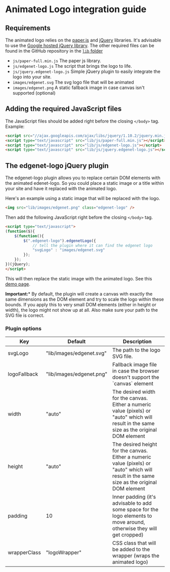 # Animated Logo integration guide

## Requirements

The animated logo relies on the [paper.js](http://paperjs.org/) and [jQuery](http://jquery.com/) libraries. It's advisable to use the [Google hosted jQuery library](https://developers.google.com/speed/libraries/devguide#jquery). The other required files can be found in the GitHub repository in the [`lib` folder](https://github.com/edgenet/edgenet.github.io/tree/master/lib)

 - `js/paper-full.min.js` The paper js library.
 - `js/edgenet-logo.js` The script that brings the logo to life.
 - `js/jquery.edgenet-logo.js` Simple jQuery plugin to easily integrate the logo into your site.
 - `images/edgenet.svg` The svg logo file that will be animated
 - `images/edgenet.png` A static fallback image in case canvas isn't supported (optional)

## Adding the required JavaScript files

The JavaScript files should be added right before the closing `</body>` tag.
Example:

```html
<script src="//ajax.googleapis.com/ajax/libs/jquery/1.10.2/jquery.min.js"></script>
<script type="text/javascript" src="lib/js/paper-full.min.js"></script>
<script type="text/javascript" src="lib/js/edgenet-logo.js"></script>
<script type="text/javascript" src="lib/js/jquery.edgenet-logo.js"></script>
```

## The edgenet-logo jQuery plugin

The edgenet-logo plugin allows you to replace certain DOM elements with the animated edenet-logo. So you could place a static image or a title within your site and have it replaced with the animated logo.

Here's an example using a static image that will be replaced with the logo.

```html
<img src="lib/images/edgenet.png" class="edgenet-logo" />
```

Then add the following JavaScript right before the closing `</body>` tag.

```html
<script type="text/javascript">
(function($){
    $(function(){
        $(".edgenet-logo").edgenetLogo({
        	// tell the plugin where it can find the edgenet logo
            "svgLogo" : "images/edgenet.svg"
        });
    });
})(jQuery);
</script>
```

This will then replace the static image with the animated logo. See this [demo page](http://theedg.es/logo/demo.html).

**Important:***
By default, the plugin will create a canvas with exactly the same dimensions as the DOM element and try to scale the logo within these bounds. If you apply this to very small DOM elements (either in height or width), the logo might not show up at all.
Also make sure your path to the SVG file is correct.

### Plugin options

<table class = 'data'>
	<thead>
		<tr>
			<th width="20%">Key</th>
			<th width="20%">Default</th>
			<th width="60%">Description</th>
		</tr>
	</thead>
	<tbody>
		<tr>
			<td>svgLogo</td>
			<td>"lib/images/edgenet.svg"</td>
			<td>The path to the logo SVG file.</td>
		</tr>
		<tr>
			<td>logoFallback</td>
			<td>"lib/images/edgenet.png"</td>
			<td>Fallback image file in case the browser doesn't support the `canvas` element</td>
		</tr>
		<tr>
			<td>width</td>
			<td>"auto"</td>
			<td>The desired width for the canvas. Either a numeric value (pixels) or "auto" which will result in the same size as the original DOM element</td>
		</tr>
		<tr>
			<td>height</td>
			<td>"auto"</td>
			<td>The desired height for the canvas. Either a numeric value (pixels) or "auto" which will result in the same size as the original DOM element</td>
		</tr>
		<tr>
			<td>padding</td>
			<td>10</td>
			<td>Inner padding (it's advisable to add some space for the logo elements to move around, otherwise they will get cropped)</td>
		</tr>
		<tr>
			<td>wrapperClass</td>
			<td>"logoWrapper"</td>
			<td>CSS class that will be added to the wrapper (wraps the animated logo)</td>
		</tr>
	</tbody>
</table>